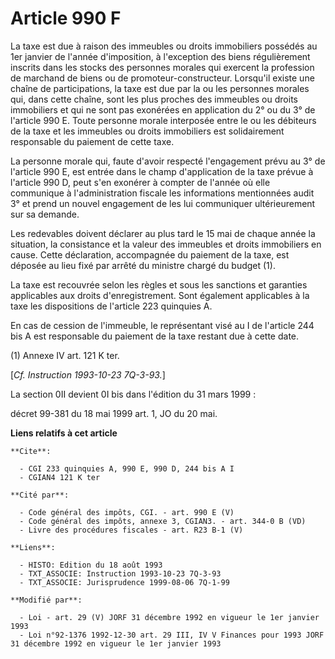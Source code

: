 # Article 990 F

La taxe est due à raison des immeubles ou droits immobiliers possédés au 1er janvier de l'année d'imposition, à l'exception
des biens régulièrement inscrits dans les stocks des personnes morales qui exercent la profession de marchand de biens ou de
promoteur-constructeur. Lorsqu'il existe une chaîne de participations, la taxe est due par la ou les personnes morales qui,
dans cette chaîne, sont les plus proches des immeubles ou droits immobiliers et qui ne sont pas exonérées en application du
2° ou du 3° de l'article 990 E. Toute personne morale interposée entre le ou les débiteurs de la taxe et les immeubles ou
droits immobiliers est solidairement responsable du paiement de cette taxe.

La personne morale qui, faute d'avoir respecté l'engagement prévu au 3° de l'article 990 E, est entrée dans le champ
d'application de la taxe prévue à l'article 990 D, peut s'en exonérer à compter de l'année où elle communique à
l'administration fiscale les informations mentionnées audit 3° et prend un nouvel engagement de les lui communiquer
ultérieurement sur sa demande.

Les redevables doivent déclarer au plus tard le 15 mai de chaque année la situation, la consistance et la valeur des
immeubles et droits immobiliers en cause. Cette déclaration, accompagnée du paiement de la taxe, est déposée au lieu fixé par
arrêté du ministre chargé du budget (1). 

La taxe est recouvrée selon les règles et sous les sanctions et garanties applicables aux droits d'enregistrement. Sont
également applicables à la taxe les dispositions de l'article 223 quinquies A.

En cas de cession de l'immeuble, le représentant visé au I de l'article 244 bis A est responsable du paiement de la taxe
restant due à cette date. 

(1) Annexe IV art. 121 K ter.

[*Cf. Instruction 1993-10-23 7Q-3-93.*]

La section 0II devient 0I bis dans l'édition du 31 mars 1999 :

décret 99-381 du 18 mai 1999 art. 1, JO du 20 mai.

**Liens relatifs à cet article**

	**Cite**:

	  - CGI 233 quinquies A, 990 E, 990 D, 244 bis A I
	  - CGIAN4 121 K ter

	**Cité par**:

	  - Code général des impôts, CGI. - art. 990 E (V)
	  - Code général des impôts, annexe 3, CGIAN3. - art. 344-0 B (VD)
	  - Livre des procédures fiscales - art. R23 B-1 (V)

	**Liens**:

	  - HISTO: Edition du 18 août 1993
	  - TXT_ASSOCIE: Instruction 1993-10-23 7Q-3-93
	  - TXT_ASSOCIE: Jurisprudence 1999-08-06 7Q-1-99

	**Modifié par**:

	  - Loi - art. 29 (V) JORF 31 décembre 1992 en vigueur le 1er janvier 1993
	  - Loi n°92-1376 1992-12-30 art. 29 III, IV V Finances pour 1993 JORF 31 décembre 1992 en vigueur le 1er janvier 1993
